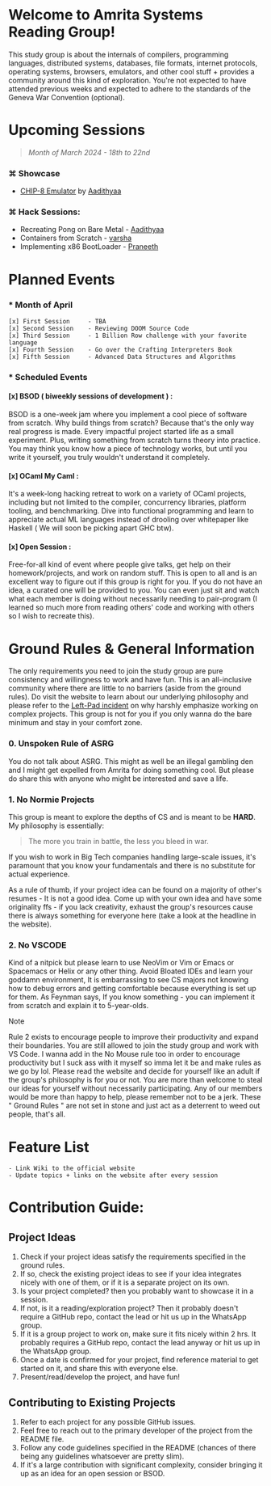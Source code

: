 # Welcome to Amrita Systems Reading Group!
This study group is about the internals of compilers, programming languages, distributed systems, databases, file formats, internet protocols, operating systems, browsers, emulators, and other cool stuff + provides a community around this kind of exploration. You're not expected to have attended previous weeks and expected to adhere to the standards of the Geneva War Convention (optional).

# Upcoming Sessions
> *Month of March 2024 - 18th to 22nd*

### ⌘ Showcase
 - [CHIP-8 Emulator](https://www.github.com/aadit-n3rdy/chips) by [Aadithyaa](https://www.github.com/aadit-n3rdy)

### ⌘ Hack Sessions:
- Recreating Pong on Bare Metal - [Aadithyaa](https://www.github.com/aadit-n3rdy)
- Containers from Scratch       - [varsha](https://github.com/2SpaceMasterRace) 
- Implementing x86 BootLoader   - [Praneeth](https://github.com/PraneethV-cmd)

# Planned Events
### * Month of April
 ``` 
[x] First Session     - TBA
[x] Second Session    - Reviewing DOOM Source Code
[x] Third Session     - 1 Billion Row challenge with your favorite language 
[x] Fourth Session    - Go over the Crafting Interpreters Book
[x] Fifth Session     - Advanced Data Structures and Algorithms 
 ```
### * Scheduled Events

#### [x] BSOD ( biweekly sessions of development ) :
BSOD is a one-week jam where you implement a cool piece of software from scratch. Why build things from scratch? Because that's the only way real progress is made. Every impactful project started life as a small experiment. Plus, writing something from scratch turns theory into practice. You may think you know how a piece of technology works, but until you write it yourself, you truly wouldn't understand it completely.

#### [x] OCaml My Caml :
It's a week-long hacking retreat to work on a variety of OCaml projects, including but not limited to the compiler, concurrency libraries, platform tooling, and benchmarking. Dive into functional programming and learn to appreciate actual ML languages instead of drooling over whitepaper like Haskell ( We will soon be picking apart GHC btw).

#### [x] Open Session :
Free-for-all kind of event where people give talks, get help on their homework/projects, and work on random stuff. This is open to all and is an excellent way to figure out if this group is right for you. If you do not have an idea, a curated one will be provided to you. You can even just sit and watch what each member is doing without necessarily needing to pair-program (I learned so much more from reading others' code and working with others so I wish to recreate this).

# Ground Rules & General Information
The only requirements you need to join the study group are pure consistency and willingness to work and have fun. This is an all-inclusive community where there are little to no barriers (aside from the ground rules). Do visit the website to learn about our underlying philosophy and please refer to the [Left-Pad incident](https://www.davidhaney.io/npm-left-pad-have-we-forgotten-how-to-program/) on why harshly emphasize working on complex projects. This group is not for you if you only wanna do the bare minimum and stay in your comfort zone.

### 0. Unspoken Rule of ASRG
You do not talk about ASRG. This might as well be an illegal gambling den and I might get expelled from Amrita for doing something cool. But please do share this with anyone who might be interested and save a life.

### 1. No Normie Projects
This group is meant to explore the depths of CS and is meant to be **HARD**. My philosophy is essentially:


> The more you train in battle, the less you bleed in war.


If you wish to work in Big Tech companies handling large-scale issues, it's paramount that you know your fundamentals and there is no substitute for actual experience.

As a rule of thumb, if your project idea can be found on a majority of other's resumes - It is not a good idea. Come up with your own idea and have some originality ffs - if you lack creativity, exhaust the group's resources cause there is always something for everyone here (take a look at the headline in the website).

### 2. No VSCODE
Kind of a nitpick but please learn to use NeoVim or Vim or Emacs or Spacemacs or Helix or any other thing. Avoid Bloated IDEs and learn your goddamn environment, It is embarrassing to see CS majors not knowing how to debug errors and getting comfortable because everything is set up for them. As Feynman says, If you know something - you can implement it from scratch and explain it to 5-year-olds.

> [!NOTE]
> Rule 2 exists to encourage people to improve their productivity and expand their boundaries. You are still allowed to join the study group and work with VS Code. I wanna add in the No Mouse rule too in order to encourage productivity but I suck ass with it myself so imma let it be and make rules as we go by lol. Please read the website and decide for yourself like an adult if the group's philosophy is for you or not. You are more than welcome to steal our ideas for yourself without necessarily participating. Any of our members would be more than happy to help, please remember not to be a jerk. These " Ground Rules " are not set in stone and just act as a deterrent to weed out people, that's all.

# Feature List
    - Link Wiki to the official website
    - Update topics + links on the website after every session 

# Contribution Guide:

## Project Ideas
1. Check if your project ideas satisfy the requirements specified in the ground rules.
2. If so, check the existing project ideas to see if your idea integrates nicely with one
of them, or if it is a separate project on its own.
3. Is your project completed? then you probably want to showcase it in a session.
4. If not, is it a reading/exploration project? Then it probably doesn't require a GitHub repo,
contact the lead <link to username> or hit us up in the WhatsApp group.
5. If it is a group project to work on, make sure it fits nicely within 2 hrs. 
It probably requires a GitHub repo, contact the lead anyway <link to username> or hit us up in the WhatsApp group.
6. Once a date is confirmed for your project, find reference material to get started on it, and share this with
everyone else.
7. Present/read/develop the project, and have fun!

## Contributing to Existing Projects
1. Refer to each project for any possible GitHub issues.
2. Feel free to reach out to the primary developer of the project from the README file.
3. Follow any code guidelines specified in the README (chances of there being any guidelines whatsoever are pretty slim).
4. If it's a large contribution with significant complexity, consider bringing it up as an idea for an open session or BSOD.

